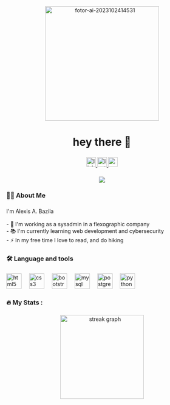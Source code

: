 <div align="center">
  <a href="https://ibb.co/BLFmbxV"><img src="https://i.ibb.co/wyjTVXN/fotor-ai-2023102414531.jpg" alt="fotor-ai-2023102414531" border="0" height="300" /></a>
</div>

###

<h1 align="center">hey there 👋</h1>

###

<div align="center">
  <a href="https://www.linkedin.com/in/alexis-a-bazila-352135207?utm_source=share&utm_campaign=share_via&utm_content=profile&utm_medium=android_app " target="_blank">
    <img src="https://img.shields.io/static/v1?message=Alexis A. Bazila&logo=linkedin&label=&color=0077B5&logoColor=white&labelColor=&style=for-the-badge" height="25" alt="linkedin logo"  />
  </a>
  <a href="https://instagram.com/alexisb_dev?igshid=OGQ5ZDc2ODk2ZA==" target="_blank">
    <img src="https://img.shields.io/static/v1?message=AlexisB.Dev&logo=instagram&label=&color=E4405F&logoColor=white&labelColor=&style=for-the-badge" height="25" alt="instagram logo"  />
  </a>
  <a href="alexisabazila@gmail.com" target="_blank">
    <img src="https://img.shields.io/static/v1?message=Gmail&logo=gmail&label=&color=D14836&logoColor=white&labelColor=&style=for-the-badge" height="25" alt="gmail logo"  />
  </a>
</div>

###

<div align="center">
  <img src="https://visitor-badge.laobi.icu/badge?page_id=AlexisBazila.AlexisBazila&"  />
</div>

###

<h3 align="left">👩‍💻  About Me</h3>

###

<p align="left">I'm Alexis A. Bazila<br><br>- 🔭 I'm working as a sysadmin in a flexographic company<br>- 📚 I'm currently learning web development and cybersecurity<br>- ⚡ In my free time I love to read, and do hiking</p>

###

<h3 align="left">🛠 Language and tools</h3>

###

<div align="left">
  <img src="https://cdn.jsdelivr.net/gh/devicons/devicon/icons/html5/html5-original.svg" height="40" alt="html5 logo"  />
  <img width="12" />
  <img src="https://cdn.jsdelivr.net/gh/devicons/devicon/icons/css3/css3-original.svg" height="40" alt="css3 logo"  />
  <img width="12" />
  <img src="https://cdn.jsdelivr.net/gh/devicons/devicon/icons/bootstrap/bootstrap-original.svg" height="40" alt="bootstrap logo"  />
  <img width="12" />
  <img src="https://cdn.jsdelivr.net/gh/devicons/devicon/icons/mysql/mysql-original.svg" height="40" alt="mysql logo"  />
  <img width="12" />
  <img src="https://cdn.jsdelivr.net/gh/devicons/devicon/icons/postgresql/postgresql-original.svg" height="40" alt="postgresql logo"  />
  <img width="12" />
  <img src="https://cdn.jsdelivr.net/gh/devicons/devicon/icons/python/python-original.svg" height="40" alt="python logo"  />
</div>

###

<h3 align="left">🔥   My Stats :</h3>

###

<div align="center">
  <img src="https://streak-stats.demolab.com?user=AlexisBazila&locale=en&mode=daily&theme=dark&hide_border=false&border_radius=5&order=3" height="220" alt="streak graph"  />
</div>

###
